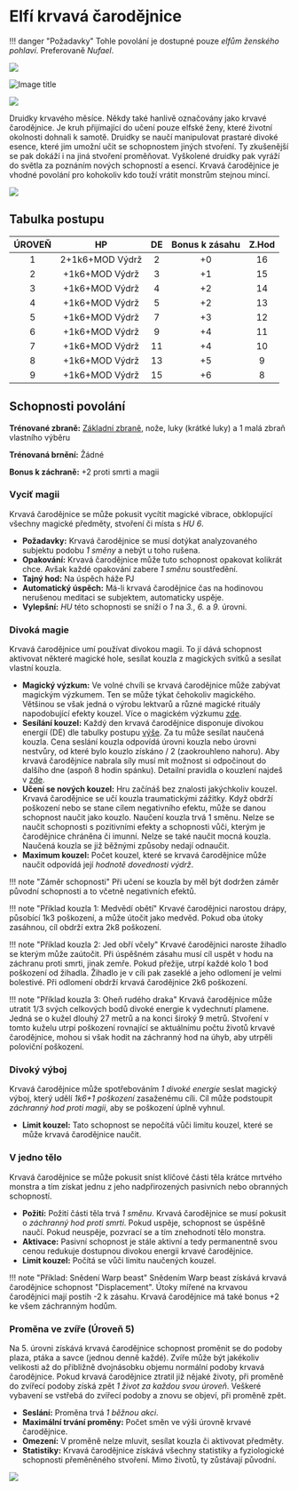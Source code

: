# Elfí krvavá čarodějnice

!!! danger "Požadavky"
    Tohle povolání je dostupné pouze *elfům ženského pohlaví*. Preferovaně *Nufael*.

<img src="/assets/sep_line.png"/>

![Image title](/assets/OW/classes/BWitch.png)

<img src="/assets/sep_line.png"/>

Druidky krvavého měsíce. Někdy také hanlivě označovány jako krvavé čarodějnice. Je kruh přijímající do učení pouze elfské ženy, které životní okolnosti dohnali k samotě. Druidky se naučí manipulovat prastaré divoké esence, které jim umožní učit se schopnostem jiných stvoření. Ty zkušenější se pak dokáží i na jiná stvoření proměňovat. Vyškolené druidky pak vyráží do světla za poznáním nových schopností a esencí. Krvavá čarodějnice je vhodné povolání pro kohokoliv kdo touží vrátit monstrům stejnou mincí.

<img src="/assets/sep_line.png"/>

## Tabulka postupu

| ÚROVEŇ |       HP        |  DE  | Bonus k zásahu | Z.Hod |
| :----: | :-------------: | :--: | :------------: | :---: |
|   1    | 2+1k6+MOD Výdrž |  2   |       +0       |  16   |
|   2    | +1k6+MOD Výdrž  |  3   |       +1       |  15   |
|   3    | +1k6+MOD Výdrž  |  4   |       +2       |  14   |
|   4    | +1k6+MOD Výdrž  |  5   |       +2       |  13   |
|   5    | +1k6+MOD Výdrž  |  7   |       +3       |  12   |
|   6    | +1k6+MOD Výdrž  |  9   |       +4       |  11   |
|   7    | +1k6+MOD Výdrž  |  11  |       +4       |  10   |
|   8    | +1k6+MOD Výdrž  |  13  |       +5       |   9   |
|   9    | +1k6+MOD Výdrž  |  15  |       +6       |   8   |

## Schopnosti povolání

**Trénované zbraně:** [Základní zbraně](/Gear/#zakladni-zbrane), nože, luky (krátké luky) a 1 malá zbraň vlastního výběru

**Trénovaná brnění:** Žádné

**Bonus k záchraně:** +2 proti smrti a magii

### Vyciť magii

Krvavá čarodějnice se může pokusit vycítit magické vibrace, obklopující všechny magické předměty, stvoření či místa s *HU 6*.

- **Požadavky:** Krvavá čarodějnice se musí dotýkat analyzovaného subjektu podobu *1 směny* a nebýt u toho rušena.
- **Opakování:** Krvavá čarodějnice může tuto schopnost opakovat kolikrát chce. Avšak každé opakování zabere *1 směnu* soustředění.
- **Tajný hod:** Na úspěch háže PJ
- **Automatický úspěch:** Má-li krvavá čarodějnice čas na hodinovou nerušenou meditaci se subjektem, automaticky uspěje.
- **Vylepšní:** *HU* této schopnosti se sníží o *1* na *3.*, *6.* a *9.* úrovni.

### Divoká magie

Krvavá čarodějnice umí používat divokou magii. To jí dává schopnost aktivovat některé magické hole, sesílat kouzla z magických svitků a sesílat vlastní kouzla.

- **Magický výzkum:** Ve volné chvíli se krvavá čarodějnice může zabývat magickým výzkumem. Ten se může týkat čehokoliv magického. Většinou se však jedná o výrobu lektvarů a různé magické rituály napodobující efekty kouzel. Více o magickém výzkumu [zde](/Pravidla%20a%20procedury/Downtime/#magicky-vyzkum).
- **Sesílání kouzel:** Každý den krvavá čarodějnice disponuje divokou energií (DE) dle tabulky postupu [výše](/Zasazení%20%28Žánry%29/Starý%20svět%20%28Fantasy%29/Povolání/E_Blood_witch/#tabulka-postupu). Za tu může sesílat naučená kouzla. Cena seslání kouzla odpovídá úrovni kouzla nebo úrovni nestvůry, od které bylo kouzlo získáno / 2 (zaokrouhleno nahoru). Aby krvavá čarodějnice nabrala síly musí mít možnost si odpočinout do dalšího dne (aspoň 8 hodin spánku). Detailní pravidla o kouzlení najdeš v [zde](/Zasazení%20%28Žánry%29/Starý%20svět%20%28Fantasy%29/magic/).
- **Učení se nových kouzel:** Hru začínáš bez znalosti jakýchkoliv kouzel. Krvavá čarodějnice se učí kouzla traumatickými zážitky. Když obdrží poškození nebo se stane cílem negativního efektu, může se danou schopnost naučit jako kouzlo. Naučení kouzla trvá 1 směnu. Nelze se naučit schopnosti s pozitivními efekty a schopnosti vůči, kterým je čarodějnice chráněna či imunní. Nelze se také naučit mocná kouzla. Naučená kouzla se již běžnými způsoby nedají odnaučit.
- **Maximum kouzel:** Počet kouzel, které se krvavá čarodějnice může naučit odpovídá její *hodnotě dovednosti výdrž*.

!!! note "Záměr schopnosti"
    Při učení se kouzla by měl být dodržen záměr původní schopnosti a to včetně negativních efektů. 

!!! note "Příklad kouzla 1: Medvědí obětí"
    Krvavé čarodějnici narostou drápy, působící 1k3 poškození, a může útočit jako medvěd. Pokud oba útoky zasáhnou, cíl obdrží extra 2k8 poškození.

!!! note "Příklad kouzla 2: Jed obří včely"
    Krvavé čarodějnici naroste žihadlo se kterým může zaútočit. Při úspěšném zásahu musí cíl uspět v hodu na záchranu proti smrti, jinak zemře. Pokud přežije, utrpí každé kolo 1 bod poškození od žihadla. Žihadlo je v cíli pak zaseklé a jeho odlomení je velmi bolestivé. Při odlomení obdrží krvavá čarodějnice 2k6 poškození.

!!! note "Příklad kouzla 3: Oheň rudého draka"
    Krvavá čarodějnice může utratit 1/3 svých celkových bodů divoké energie k vydechnutí plamene. Jedná se o kužel dlouhý 27 metrů a na konci široký 9 metrů. Stvoření v tomto kuželu utrpí poškození rovnající se aktuálnímu počtu životů krvavé čarodějnice, mohou si však hodit na záchranný hod na úhyb, aby utrpěli poloviční poškození.

### Divoký výboj

Krvavá čarodějnice může spotřebováním *1 divoké energie* seslat magický výboj, který udělí *1k6+1 poškození* zasaženému cíli. Cíl může podstoupit *záchranný hod proti magii*, aby se poškození úplně vyhnul.

- **Limit kouzel:** Tato schopnost se nepočítá vůči limitu kouzel, které se může krvavá čarodějnice naučit.

### V jedno tělo

Krvavá čarodějnice se může pokusit sníst klíčové části těla krátce mrtvého monstra a tím získat jednu z jeho nadpřirozených pasivních nebo obranných schopností.

- **Požití:** Požití části těla trvá *1 směnu*. Krvavá čarodějnice se musí pokusit o *záchranný hod proti smrti*. Pokud uspěje, schopnost se úspěšně naučí. Pokud neuspěje, pozvrací se a tím znehodnotí tělo monstra.
- **Aktivace:** Pasivní schopnost je stále aktivní a tedy permanentně svou cenou redukuje dostupnou divokou energii krvavé čarodějnice.
- **Limit kouzel:** Počítá se vůči limitu naučených kouzel.

!!! note "Příklad: Snědení Warp beast"
    Snědením Warp beast získává krvavá čarodějnice schopnost "Displacement". Útoky mířené na krvavou čarodějnici mají postih -2 k zásahu. Krvavá čarodějnice má také bonus +2 ke všem záchranným hodům.

### Proměna ve zvíře (Úroveň 5)

Na 5. úrovni získává krvavá čarodějnice schopnost proměnit se do podoby plaza, ptáka a savce (jednou denně každé). Zvíře může být jakékoliv velikosti až do přibližně dvojnásobku objemu normální podoby krvavá čarodějnice. Pokud krvavá čarodějnice ztratil již nějaké životy, při proměně do zvířecí podoby získá zpět *1 život za každou svou úroveň*. Veškeré vybavení se vstřebá do zvířecí podoby a znovu se objeví, při proměně zpět.

- **Seslání:** Proměna trvá *1 běžnou akci*.
- **Maximální trvání proměny:** Počet směn ve výši úrovně krvavé čarodějnice.
- **Omezení:** V proměně nelze mluvit, sesílat kouzla či aktivovat předměty.
- **Statistiky:** Krvavá čarodějnice získává všechny statistiky a fyziologické schopnosti přeměněného stvoření. Mimo životů, ty zůstávají původní.

<img src="/assets/sep_line.png"/>
